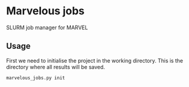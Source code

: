 # Marvelous jobs

SLURM job manager for MARVEL

## Usage

First we need to initialise the project in the working directory.
This is the directory where all results will be saved.

```sh
marvelous_jobs.py init
```
